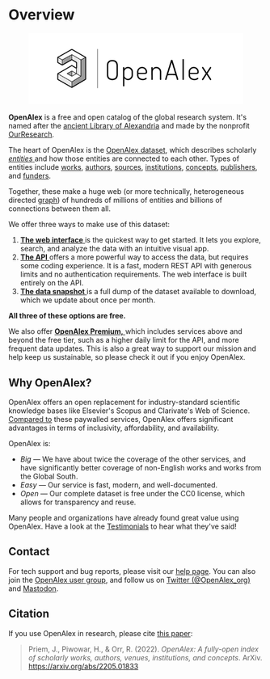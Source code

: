 # Overview

<figure><img src=".gitbook/assets/OpenAlex-logo-5.png" alt=""><figcaption></figcaption></figure>

**OpenAlex** is a free and open catalog of the global research system. It's named after the [ancient Library of Alexandria](https://en.wikipedia.org/wiki/Library\_of\_Alexandria) and made by the nonprofit [OurResearch](https://ourresearch.org/).

The heart of OpenAlex is the [OpenAlex dataset](broken-reference), which describes scholarly [_entities_ ](the-data/entities-overview.md)and how those entities are connected to each other. Types of entities include [works](the-data/works/), [authors](the-data/authors/), [sources](the-data/sources/), [institutions](the-data/institutions/), [concepts](the-data/concepts/), [publishers](the-data/publishers/), and [funders](the-data/funders/).

Together, these make a huge web (or more technically, heterogeneous directed [graph](https://en.wikipedia.org/wiki/Graph\_theory)) of hundreds of millions of entities and billions of connections between them all.

We offer three ways to make use of this dataset:

1. [**The web interface** ](broken-reference)is the quickest way to get started. It lets you explore, search, and analyze the data with an intuitive visual app.
2. [**The API** ](broken-reference)offers a more powerful way to access the data, but requires some coding experience. It is a fast, modern REST API with generous limits and no authentication requirements. The web interface is built entirely on the API.
3. [**The data snapshot** ](broken-reference)is a full dump of the dataset available to download, which we update about once per month.

**All three of these options are free.**

We also offer [**OpenAlex Premium,** ](https://openalex.org/pricing)which includes services above and beyond the free tier, such as a higher daily limit for the API, and more frequent data updates. This is also a great way to support our mission and help keep us sustainable, so please check it out if you enjoy OpenAlex.

## Why OpenAlex?

OpenAlex offers an open replacement for industry-standard scientific knowledge bases like Elsevier's Scopus and Clarivate's Web of Science. [Compared to](https://openalex.org/about#comparison) these paywalled services, OpenAlex offers significant advantages in terms of inclusivity, affordability, and availability.

OpenAlex is:

* _Big —_ We have about twice the coverage of the other services, and have significantly better coverage of non-English works and works from the Global South.
* _Easy —_ Our service is fast, modern, and well-documented.
* _Open —_ Our complete dataset is free under the CC0 license, which allows for transparency and reuse.

Many people and organizations have already found great value using OpenAlex. Have a look at the [Testimonials](https://openalex.org/testimonials) to hear what they've said!

## Contact

For tech support and bug reports, please visit our [help page](https://openalex.org/help). You can also join the [OpenAlex user group](https://groups.google.com/g/openalex-users), and follow us on [Twitter (@OpenAlex\_org)](https://twitter.com/openalex\_org) and [Mastodon](https://mastodon.social/@OpenAlex).

## Citation

If you use OpenAlex in research, please cite [this paper](https://arxiv.org/abs/2205.01833):

> Priem, J., Piwowar, H., & Orr, R. (2022). _OpenAlex: A fully-open index of scholarly works, authors, venues, institutions, and concepts_. ArXiv. https://arxiv.org/abs/2205.01833
